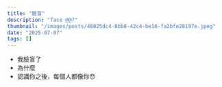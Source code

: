 ```yaml
---
title: "臉盲"
description: "face @@?"
thumbnail: "/images/posts/48825dc4-8bb8-42c4-be16-fa2bfe28197e.jpeg"
date: "2025-07-07"
tags: []
---
```

- 我臉盲了
- 為什麼
- 認識你之後，每個人都像你😯
